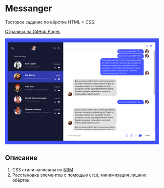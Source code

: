 # Messanger

Тестовое задание по вёрстке HTML + CSS.

[Страница на GitHub Pages](https://gvozdenkov.github.io/ui-challenge-messenger/)

![screenshot](README_static/screenshot.png)

## Описание

1. CSS стили написаны по [БЭМ](https://ru.bem.info/methodology/css/)
2. Расстановка элементов с помощью `Grid`, минимизация лишних обёрток
